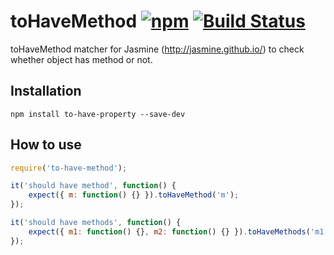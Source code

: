 # toHaveMethod [![npm](https://img.shields.io/npm/v/to-have-method.svg)](https://www.npmjs.com/package/to-have-method) [![Build Status](https://travis-ci.org/hyzhak/to-have-method.svg?branch=master)](https://travis-ci.org/hyzhak/to-have-method)

toHaveMethod matcher for Jasmine (http://jasmine.github.io/) to check whether object has method or not.

## Installation

```
npm install to-have-property --save-dev
```

## How to use

```javascript
require('to-have-method');

it('should have method', function() {
    expect({ m: function() {} }).toHaveMethod('m');
});

it('should have methods', function() {
    expect({ m1: function() {}, m2: function() {} }).toHaveMethods('m1', 'm2');
});

```
